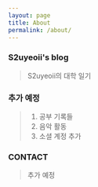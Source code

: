 ```yaml
---
layout: page
title: About
permalink: /about/
---
```


### S2uyeoii's blog
> S2uyeoii의 대학 일기

### 추가 예정
> 1. 공부 기록들
> 2. 음악 활동
> 3. 소셜 계정 추가


### CONTACT
> 추가 예정


